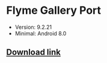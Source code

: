 # Flyme Gallery Port
- Version: 9.2.21
- Minimal: Android 8.0

## [Download link](https://www.pling.com/p/1643048/)